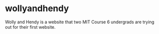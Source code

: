 # wollyandhendy
Wolly and Hendy is a website that two MIT Course 6 undergrads are trying out for their first website. 
